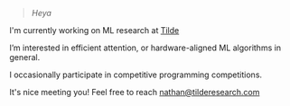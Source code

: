 > _Heya_

I'm currently working on ML research at [Tilde](https://www.tilderesearch.com/)

I’m interested in efficient attention, or hardware-aligned ML algorithms in general.

I occasionally participate in competitive programming competitions.

It's nice meeting you! Feel free to reach nathan@tilderesearch.com
